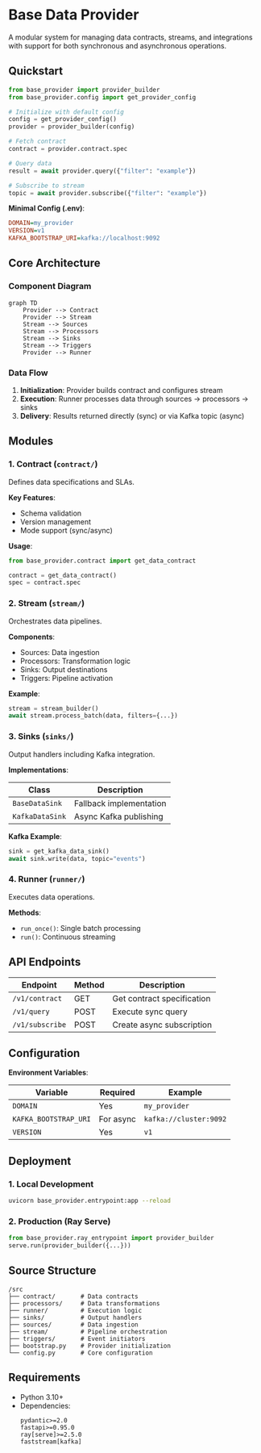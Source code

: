 # Base Data Provider 

A modular system for managing data contracts, streams, and integrations with support for both synchronous and asynchronous operations.

## Quickstart

```python
from base_provider import provider_builder
from base_provider.config import get_provider_config

# Initialize with default config
config = get_provider_config()
provider = provider_builder(config)

# Fetch contract
contract = provider.contract.spec

# Query data
result = await provider.query({"filter": "example"})

# Subscribe to stream
topic = await provider.subscribe({"filter": "example"})
```

**Minimal Config (.env)**:
```ini
DOMAIN=my_provider
VERSION=v1
KAFKA_BOOTSTRAP_URI=kafka://localhost:9092
```

## Core Architecture

### Component Diagram
```mermaid
graph TD
    Provider --> Contract
    Provider --> Stream
    Stream --> Sources
    Stream --> Processors
    Stream --> Sinks
    Stream --> Triggers
    Provider --> Runner
```

### Data Flow
1. **Initialization**: Provider builds contract and configures stream
2. **Execution**: Runner processes data through sources → processors → sinks
3. **Delivery**: Results returned directly (sync) or via Kafka topic (async)

## Modules

### 1. Contract (`contract/`)
Defines data specifications and SLAs.

**Key Features**:
- Schema validation
- Version management
- Mode support (sync/async)

**Usage**:
```python
from base_provider.contract import get_data_contract

contract = get_data_contract()
spec = contract.spec
```

### 2. Stream (`stream/`)
Orchestrates data pipelines.

**Components**:
- Sources: Data ingestion
- Processors: Transformation logic
- Sinks: Output destinations
- Triggers: Pipeline activation

**Example**:
```python
stream = stream_builder()
await stream.process_batch(data, filters={...})
```

### 3. Sinks (`sinks/`)
Output handlers including Kafka integration.

**Implementations**:

| Class | Description |
|-------|-------------|
| `BaseDataSink` | Fallback implementation |
| `KafkaDataSink` | Async Kafka publishing |

**Kafka Example**:
```python
sink = get_kafka_data_sink()
await sink.write(data, topic="events")
```

### 4. Runner (`runner/`)
Executes data operations.

**Methods**:
- `run_once()`: Single batch processing
- `run()`: Continuous streaming

## API Endpoints

| Endpoint | Method | Description |
|----------|--------|-------------|
| `/v1/contract` | GET | Get contract specification |
| `/v1/query` | POST | Execute sync query |
| `/v1/subscribe` | POST | Create async subscription |

## Configuration

**Environment Variables**:

| Variable                              | Required | Example |
|---------------------------------------|--------|-------------|
| `DOMAIN`                              | Yes | `my_provider` |
| `KAFKA_BOOTSTRAP_URI`                 | For async | `kafka://cluster:9092` |
| `VERSION`                                    | Yes | `v1` |

## Deployment

### 1. Local Development
```bash
uvicorn base_provider.entrypoint:app --reload
```

### 2. Production (Ray Serve)
```python
from base_provider.ray_entrypoint import provider_builder
serve.run(provider_builder({...}))
```

## Source Structure
```
/src
├── contract/       # Data contracts
├── processors/     # Data transformations
├── runner/         # Execution logic
├── sinks/          # Output handlers
├── sources/        # Data ingestion
├── stream/         # Pipeline orchestration
├── triggers/       # Event initiators
├── bootstrap.py    # Provider initialization
└── config.py       # Core configuration
```

## Requirements
- Python 3.10+
- Dependencies:
  ```text
  pydantic>=2.0
  fastapi>=0.95.0
  ray[serve]>=2.5.0
  faststream[kafka]
  ```